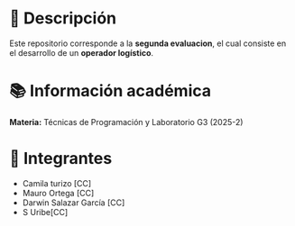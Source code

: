 # 📖 Descripción

Este repositorio corresponde a la **segunda evaluacion**, el cual consiste en el desarrollo de un **operador logístico**.

# 📚 Información académica

**Materia:** Técnicas de Programación y Laboratorio G3 (2025-2)

# 👥 Integrantes

- Camila turizo [CC]
- Mauro Ortega  [CC]
- Darwin Salazar García [CC]
- S Uribe[CC]
